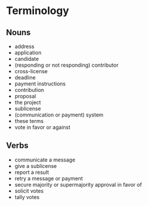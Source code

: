 # Terminology

## Nouns
- address
- application
- candidate
- (responding or not responding) contributor
- cross-license
- deadline
- payment instructions
- contribution
- proposal
- the project
- sublicense
- (communication or payment) system
- these terms
- vote in favor or against

## Verbs
- communicate a message
- give a sublicense
- report a result
- retry a message or payment
- secure majority or supermajority approval in favor of
- solicit votes
- tally votes
